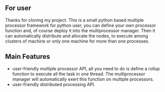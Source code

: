 ## For user
Thanks for cloning my project. This is a small python based multiple processor framework for python user, you can define your own processor function and, of course deploy it into the multiprocessor manager. Then it can automatically distribute and allocate the nodes, to execute among clusters of machine or only one machine for more than one processes.

## Main Features
 - user-friendly multiple processor API, all you need to do is define a rollup function to execute all the task in one thread. The multiprocessor manager will automatically exert this function on multiple processors.
 - user-friendly distributed processing API. 